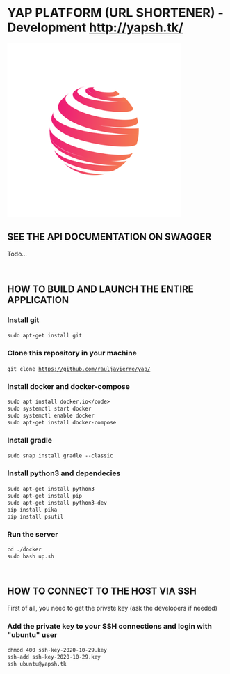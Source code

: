 # YAP PLATFORM (URL SHORTENER) - Development http://yapsh.tk/

<img src='https://github.com/rauljavierre/yap/blob/master/logo/logo-2150297.png' width='400'>

## SEE THE API DOCUMENTATION ON SWAGGER
Todo...

</br>

## HOW TO BUILD AND LAUNCH THE ENTIRE APPLICATION


### Install git

<code>sudo apt-get install git</code>

### Clone this repository in your machine

<code>git clone https://github.com/rauljavierre/yap/</code>

### Install docker and docker-compose
```
sudo apt install docker.io</code>
sudo systemctl start docker
sudo systemctl enable docker
sudo apt-get install docker-compose
```

### Install gradle

<code>sudo snap install gradle --classic</code>

### Install python3 and dependecies
```
sudo apt-get install python3
sudo apt-get install pip
sudo apt-get install python3-dev
pip install pika
pip install psutil
```

### Run the server
```
cd ./docker
sudo bash up.sh
```

</br>


## HOW TO CONNECT TO THE HOST VIA SSH

First of all, you need to get the private key (ask the developers if needed)

### Add the private key to your SSH connections and login with "ubuntu" user

```
chmod 400 ssh-key-2020-10-29.key
ssh-add ssh-key-2020-10-29.key
ssh ubuntu@yapsh.tk
```
